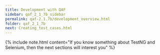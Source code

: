 ```yaml
---
title: Development with QAF
sidebar: qaf_2_1_7b_sidebar
permalink: qaf-2.1.7b/development_overview.html
folder: qaf_2_1_7b
next: Creating_test_cases.html
---
```


{% include note.html content="If you know something about TestNG and Selenium, then the next sections will interest you" %}
